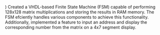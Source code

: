 ) Created a VHDL-based Finite State Machine 
(FSM) capable of performing 128x128 matrix multiplications and storing the results in RAM memory. The FSM efciently 
handles various components to achieve this functionality. Additionally, implemented a feature to input an address and 
display the corresponding number from the matrix on a 4x7 segment display.
